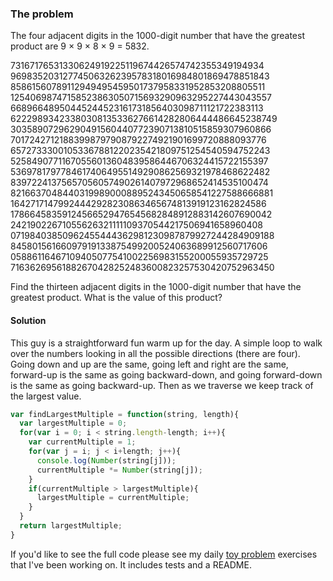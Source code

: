 ### The problem
The four adjacent digits in the 1000-digit number that have the greatest product are 9 × 9 × 8 × 9 = 5832.


73167176531330624919225119674426574742355349194934
96983520312774506326239578318016984801869478851843
85861560789112949495459501737958331952853208805511
12540698747158523863050715693290963295227443043557
66896648950445244523161731856403098711121722383113
62229893423380308135336276614282806444486645238749
30358907296290491560440772390713810515859307960866
70172427121883998797908792274921901699720888093776
65727333001053367881220235421809751254540594752243
52584907711670556013604839586446706324415722155397
53697817977846174064955149290862569321978468622482
83972241375657056057490261407972968652414535100474
82166370484403199890008895243450658541227588666881
16427171479924442928230863465674813919123162824586
17866458359124566529476545682848912883142607690042
24219022671055626321111109370544217506941658960408
07198403850962455444362981230987879927244284909188
84580156166097919133875499200524063689912560717606
05886116467109405077541002256983155200055935729725
71636269561882670428252483600823257530420752963450

Find the thirteen adjacent digits in the 1000-digit number that have the greatest product. What is the value of this product?

#### Solution ####
This guy is a straightforward fun warm up for the day. A simple loop to walk over the numbers looking in all the possible directions (there are four). Going down and up are the same, going left and right are the same, forward-up is the same as going backward-down, and going forward-down is the same as going backward-up. Then as we traverse we keep track of the largest value.

```javascript
var findLargestMultiple = function(string, length){
  var largestMultiple = 0;
  for(var i = 0; i < string.length-length; i++){
    var currentMultiple = 1;
    for(var j = i; j < i+length; j++){
      console.log(Number(string[j]));
      currentMultiple *= Number(string[j]);
    }
    if(currentMultiple > largestMultiple){
      largestMultiple = currentMultiple;
    }
  }
  return largestMultiple;
}
```

If you'd like to see the full code please see my daily [toy problem](https://github.com/charltonaustin/toy-problems/) exercises that I've been working on. It includes tests and a README.
